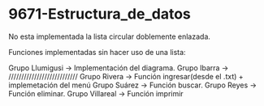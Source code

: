 # 9671-Estructura_de_datos

No esta implementada la lista circular doblemente enlazada.

Funciones implementadas sin hacer uso de una lista:

Grupo Llumigusi -> Implementación del diagrama.
Grupo Ibarra -> ///////////////////////////
Grupo Rivera -> Función ingresar(desde el .txt) + implemetación del menú
Grupo Suárez -> Función buscar.
Grupo Reyes -> Función eliminar.
Grupo Villareal -> Función imprimir 